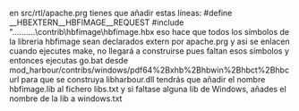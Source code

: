 en src/rtl/apache.prg tienes que añadir estas líneas:
#define __HBEXTERN__HBFIMAGE__REQUEST
#include "..\..\..\..\..\contrib\hbfimage\hbfimage.hbx
eso hace que todos los símbolos de la libreria hbfimage sean declarados extern por apache.prg y asi se enlacen
cuando ejecutes make, no llegará a construirse pues faltan esos símbolos
y entonces ejecutas go.bat desde mod_harbour/contribs/windows/pdf64%2Bxhb%2Bhbwin%2Bhbct%2Bhbcurl
para que se construya libharbour.dll
tendrás que añadir el nombre hbfimage.lib al fichero libs.txt
y si faltase alguna lib de Windows, añades el nombre de la lib a windows.txt
